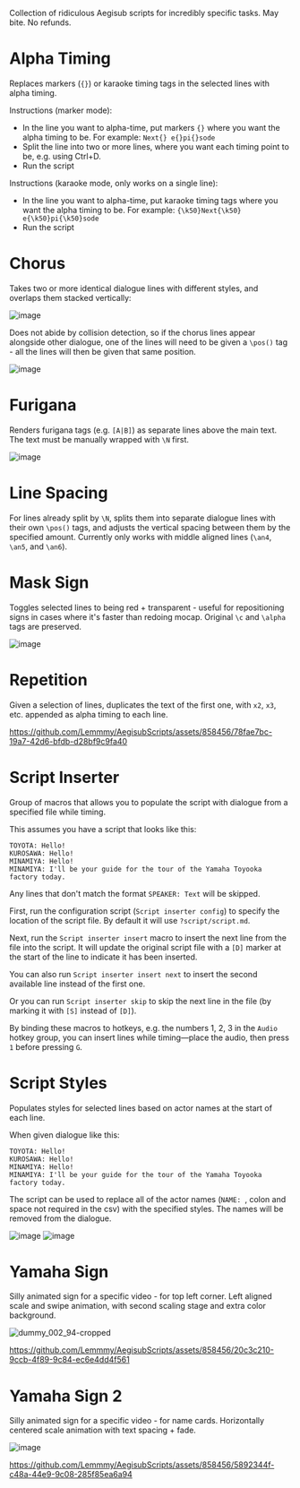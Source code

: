 Collection of ridiculous Aegisub scripts for incredibly specific tasks. May bite. No refunds.

# Alpha Timing
Replaces markers (`{}`) or karaoke timing tags in the selected lines with alpha timing.

Instructions (marker mode):
- In the line you want to alpha-time, put markers `{}` where you want the alpha timing to be. For example: `Next{} e{}pi{}sode`
- Split the line into two or more lines, where you want each timing point to be, e.g. using Ctrl+D.
- Run the script

Instructions (karaoke mode, only works on a single line):
- In the line you want to alpha-time, put karaoke timing tags where you want the alpha timing to be. For example: `{\k50}Next{\k50} e{\k50}pi{\k50}sode`
- Run the script

# Chorus
Takes two or more identical dialogue lines with different styles, and overlaps them stacked vertically:

![image](https://github.com/Lemmmy/AegisubScripts/assets/858456/5ec7355c-fedf-4cb5-a471-44b92d8d68fb)

Does not abide by collision detection, so if the chorus lines appear alongside other dialogue, one of the lines will need to be given a `\pos()` tag - all the lines will then be given that same position.

![image](https://github.com/Lemmmy/AegisubScripts/assets/858456/45593197-e17a-4d61-a1bd-b48172935867)

# Furigana
Renders furigana tags (e.g. `[A|B]`) as separate lines above the main text. The text must be manually wrapped with `\N` first.

![image](https://github.com/user-attachments/assets/8e9bea87-8516-40ec-af52-f5649403f356)

# Line Spacing
For lines already split by `\N`, splits them into separate dialogue lines with their own `\pos()` tags, and adjusts the vertical spacing between them by the specified amount. Currently only works with middle aligned lines (`\an4`, `\an5`, and `\an6`).

# Mask Sign
Toggles selected lines to being red + transparent - useful for repositioning signs in cases where it's faster than redoing mocap. Original `\c` and `\alpha` tags are preserved.

![image](https://github.com/user-attachments/assets/3a1b63d6-22b9-4a84-8342-972cc1cf2a46)

# Repetition
Given a selection of lines, duplicates the text of the first one, with `x2`, `x3`, etc. appended as alpha timing to each line.

https://github.com/Lemmmy/AegisubScripts/assets/858456/78fae7bc-19a7-42d6-bfdb-d28bf9c9fa40

# Script Inserter
Group of macros that allows you to populate the script with dialogue from a specified file while timing.

This assumes you have a script that looks like this:
```
TOYOTA: Hello!
KUROSAWA: Hello!
MINAMIYA: Hello!
MINAMIYA: I'll be your guide for the tour of the Yamaha Toyooka factory today.
```
Any lines that don't match the format `SPEAKER: Text` will be skipped.

First, run the configuration script (`Script inserter config`) to specify the location of the script file. By default
it will use `?script/script.md`.

Next, run the `Script inserter insert` macro to insert the next line from the file into the script. It will update the
original script file with a `[D]` marker at the start of the line to indicate it has been inserted.

You can also run `Script inserter insert next` to insert the second available line instead of the first one.

Or you can run `Script inserter skip` to skip the next line in the file (by marking it with `[S]` instead of `[D]`).

By binding these macros to hotkeys, e.g. the numbers 1, 2, 3 in the `Audio` hotkey group, you can insert lines while
timing—place the audio, then press `1` before pressing `G`.

# Script Styles
Populates styles for selected lines based on actor names at the start of each line.

When given dialogue like this:
```
TOYOTA: Hello!
KUROSAWA: Hello!
MINAMIYA: Hello!
MINAMIYA: I'll be your guide for the tour of the Yamaha Toyooka factory today.
```

The script can be used to replace all of the actor names (`NAME: `, colon and space not required in the csv) with the specified styles. The names will be removed from the dialogue.

![image](https://github.com/Lemmmy/AegisubScripts/assets/858456/2c016858-d15c-4b44-b741-276c43fe338e)
![image](https://github.com/Lemmmy/AegisubScripts/assets/858456/0339624b-9c8f-4f33-8114-92241c449340)

# Yamaha Sign
Silly animated sign for a specific video - for top left corner. Left aligned scale and swipe animation, with second scaling stage and extra color background.

![dummy_002_94-cropped](https://github.com/Lemmmy/AegisubScripts/assets/858456/fc0b20a8-1b82-41d5-aa60-44e5610106cb)

https://github.com/Lemmmy/AegisubScripts/assets/858456/20c3c210-9ccb-4f89-9c84-ec6e4dd4f561

# Yamaha Sign 2
Silly animated sign for a specific video - for name cards. Horizontally centered scale animation with text spacing + fade.

![image](https://github.com/Lemmmy/AegisubScripts/assets/858456/8f63c25a-d8c7-4b51-af85-cef9e253fbe8)

https://github.com/Lemmmy/AegisubScripts/assets/858456/5892344f-c48a-44e9-9c08-285f85ea6a94

